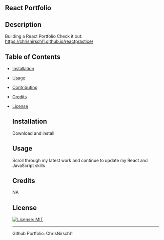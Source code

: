 
## React Portfolio


 ## Description
 
 Building a React Portfolio
 Check it out: https://chrisnirschl1.github.io/reactpractice/
   
 ## Table of Contents
 * [Installation](#installation)
 * [Usage](#usage)
 * [Contributing](#contributing)
 * [Credits](#credits)
 * [License](#license)
 


   ## Installation
   Download and install
    
   ## Usage

   Scroll through my latest work and continue to update my React and JavaScript skills


    
       
   ## Credits
   NA
    
   ## License

   [![License: MIT](https://img.shields.io/badge/License-MIT-yellow.svg)](https://opensource.org/licenses/MIT)
    
   ---

   Github Portfolio: ChrisNirschl1
